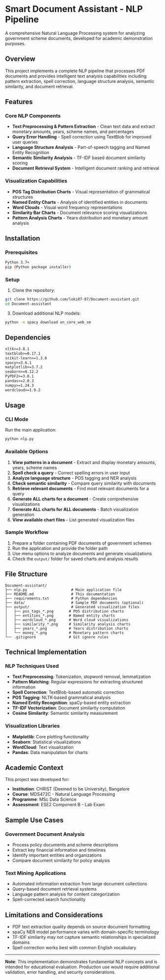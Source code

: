 # Smart Document Assistant - NLP Pipeline

A comprehensive Natural Language Processing system for analyzing government scheme documents, developed for academic demonstration purposes.

## Overview

This project implements a complete NLP pipeline that processes PDF documents and provides intelligent text analysis capabilities including pattern extraction, spell correction, language structure analysis, semantic similarity, and document retrieval.

## Features

### Core NLP Components
- **Text Preprocessing & Pattern Extraction** - Clean text data and extract monetary amounts, years, scheme names, and percentages
- **Query Error Handling** - Spell correction using TextBlob for improved user queries
- **Language Structure Analysis** - Part-of-speech tagging and Named Entity Recognition
- **Semantic Similarity Analysis** - TF-IDF based document similarity scoring
- **Document Retrieval System** - Intelligent document ranking and retrieval

### Visualization Capabilities
- **POS Tag Distribution Charts** - Visual representation of grammatical structures
- **Named Entity Charts** - Analysis of identified entities in documents
- **Word Clouds** - Visual word frequency representations
- **Similarity Bar Charts** - Document relevance scoring visualizations
- **Pattern Analysis Charts** - Years distribution and monetary amount analysis

## Installation

### Prerequisites
```bash
Python 3.7+
pip (Python package installer)
```

### Setup
1. Clone the repository:
```bash
git clone https://github.com/loki07-07/Document-assistant.git
cd Document-assistant
```



3. Download additional NLP models:
```bash
python -m spacy download en_core_web_sm
```

## Dependencies

```txt
nltk>=3.8.1
textblob>=0.17.1
scikit-learn>=1.3.0
spacy>=3.6.1
matplotlib>=3.7.2
seaborn>=0.12.2
PyPDF2>=3.0.1
pandas>=2.0.3
numpy>=1.24.3
wordcloud>=1.9.2
```

## Usage

### CLI Mode
Run the main application:
```bash
python nlp.py
```

### Available Options
1. **View patterns in a document** - Extract and display monetary amounts, years, scheme names
2. **Spell check a query** - Correct spelling errors in user input
3. **Analyze language structure** - POS tagging and NER analysis
4. **Check semantic similarity** - Compare query similarity with documents
5. **Retrieve relevant documents** - Find most relevant documents for a query
6. **Generate ALL charts for a document** - Create comprehensive visualizations
7. **Generate ALL charts for ALL documents** - Batch visualization generation
8. **View available chart files** - List generated visualization files

### Sample Workflow
1. Prepare a folder containing PDF documents of government schemes
2. Run the application and provide the folder path
3. Use menu options to analyze documents and generate visualizations
4. Check the `output/` folder for saved charts and analysis results

## File Structure

```
Document-assistant/
├── nlp.py                    # Main application file
├── README.md                 # This documentation
├── requirements.txt          # Python dependencies
├── data/                     # Sample PDF documents (optional)
├── output/                   # Generated visualization files
│   ├── pos_tags_*.png       # POS distribution charts
│   ├── entities_*.png       # Named entity charts
│   ├── wordcloud_*.png      # Word cloud visualizations
│   ├── similarity_*.png     # Similarity analysis charts
│   ├── years_*.png          # Years distribution charts
│   └── money_*.png          # Monetary pattern charts
└── .gitignore               # Git ignore rules
```

## Technical Implementation

### NLP Techniques Used
- **Text Preprocessing**: Tokenization, stopword removal, lemmatization
- **Pattern Matching**: Regular expressions for extracting structured information
- **Spell Correction**: TextBlob-based automatic correction
- **POS Tagging**: NLTK-based grammatical analysis
- **Named Entity Recognition**: spaCy-based entity extraction
- **TF-IDF Vectorization**: Document similarity computation
- **Cosine Similarity**: Semantic similarity measurement

### Visualization Libraries
- **Matplotlib**: Core plotting functionality
- **Seaborn**: Statistical visualizations
- **WordCloud**: Text visualization
- **Pandas**: Data manipulation for charts

## Academic Context

This project was developed for:
- **Institution**: CHRIST (Deemed to be University), Bangalore
- **Course**: MDS472C - Natural Language Processing
- **Programme**: MSc Data Science
- **Assessment**: ESE2 Component B - Lab Exam

## Sample Use Cases

### Government Document Analysis
- Process policy documents and scheme descriptions
- Extract key financial information and timelines
- Identify important entities and organizations
- Compare document similarity for policy analysis

### Text Mining Applications
- Automated information extraction from large document collections
- Query-based document retrieval systems
- Language pattern analysis for content categorization
- Spell-corrected search functionality

## Limitations and Considerations

- PDF text extraction quality depends on source document formatting
- spaCy NER model performance varies with domain-specific terminology
- TF-IDF similarity may not capture semantic relationships in specialized domains
- Spell correction works best with common English vocabulary



---

**Note**: This implementation demonstrates fundamental NLP concepts and is intended for educational evaluation. Production use would require additional validation, error handling, and security considerations.
